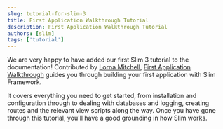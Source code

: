 ```yaml
---
slug: tutorial-for-slim-3
title: First Application Walkthrough Tutorial
description: First Application Walkthrough Tutorial
authors: [slim]
tags: ['tutorial']
---
```


We are very happy to have added our first Slim 3 tutorial to the documentation!
Contributed by [Lorna Mitchell](http://www.lornajane.net),
[First Application Walkthrough](/docs/tutorial/first-app.html) guides you through
building your first application with Slim Framework.


<!-- truncate -->



It covers everything you need to get started, from installation and
configuration through to dealing with databases and logging, creating
routes and the relevant view scripts along the way. Once you have gone through
this tutorial, you'll have a good grounding in how Slim works.